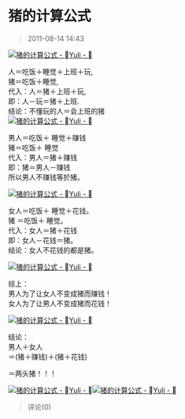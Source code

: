 # 猪的计算公式
> 2011-08-14 14:43


[![猪的计算公式 - Yuli - ](https://pan.4a1801.life/d/Onedrive-4A1801/%E4%B8%AA%E4%BA%BA%E5%BB%BA%E7%AB%99/assets/Qzone_wyf/Blogs/images/E94199C3.jpeg "猪的计算公式 - Yuli - ")](https://pan.4a1801.life/d/Onedrive-4A1801/%E4%B8%AA%E4%BA%BA%E5%BB%BA%E7%AB%99/assets/Qzone_wyf/Blogs/images/E94199C3.jpeg)

人＝吃饭＋睡觉＋上班＋玩,  
猪＝吃饭＋睡觉,  
代入：人＝猪＋上班＋玩,  
即：人－玩＝猪＋上班.  
结论：不懂玩的人＝会上班的猪  
[![猪的计算公式 - Yuli - ](https://pan.4a1801.life/d/Onedrive-4A1801/%E4%B8%AA%E4%BA%BA%E5%BB%BA%E7%AB%99/assets/Qzone_wyf/Blogs/images/BA953A91.jpeg "猪的计算公式 - Yuli - ")](https://pan.4a1801.life/d/Onedrive-4A1801/%E4%B8%AA%E4%BA%BA%E5%BB%BA%E7%AB%99/assets/Qzone_wyf/Blogs/images/BA953A91.jpeg)  
  
男人＝吃饭＋ 睡觉＋赚钱  
猪＝吃饭＋ 睡觉  
代入：男人＝猪＋赚钱  
即：猪＝男人－赚钱  
所以男人不赚钱等於猪。

[![猪的计算公式 - Yuli - ](https://pan.4a1801.life/d/Onedrive-4A1801/%E4%B8%AA%E4%BA%BA%E5%BB%BA%E7%AB%99/assets/Qzone_wyf/Blogs/images/90F4108F.jpeg "猪的计算公式 - Yuli - ")](https://pan.4a1801.life/d/Onedrive-4A1801/%E4%B8%AA%E4%BA%BA%E5%BB%BA%E7%AB%99/assets/Qzone_wyf/Blogs/images/90F4108F.jpeg)  
  
女人＝吃饭＋ 睡觉＋花钱。  
猪 ＝吃饭＋ 睡觉。  
代入：女人＝猪＋花钱  
即：女人－花钱＝猪。  
结论：女人不花钱的都是猪。

[![猪的计算公式 - Yuli - ](https://pan.4a1801.life/d/Onedrive-4A1801/%E4%B8%AA%E4%BA%BA%E5%BB%BA%E7%AB%99/assets/Qzone_wyf/Blogs/images/099327B2.jpeg "猪的计算公式 - Yuli - ")](https://pan.4a1801.life/d/Onedrive-4A1801/%E4%B8%AA%E4%BA%BA%E5%BB%BA%E7%AB%99/assets/Qzone_wyf/Blogs/images/099327B2.jpeg)  
  
  
综上：  
男人为了让女人不变成猪而赚钱！  
女人为了让男人不变成猪而花钱！

[![猪的计算公式 - Yuli - ](https://pan.4a1801.life/d/Onedrive-4A1801/%E4%B8%AA%E4%BA%BA%E5%BB%BA%E7%AB%99/assets/Qzone_wyf/Blogs/images/A4FC9663.jpeg "猪的计算公式 - Yuli - ")](https://pan.4a1801.life/d/Onedrive-4A1801/%E4%B8%AA%E4%BA%BA%E5%BB%BA%E7%AB%99/assets/Qzone_wyf/Blogs/images/A4FC9663.jpeg)  
  
  
  
结论：  
男人＋女人  
＝(猪＋赚钱)＋(猪＋花钱)

＝两头猪！！！

[![猪的计算公式 - Yuli - ](https://pan.4a1801.life/d/Onedrive-4A1801/%E4%B8%AA%E4%BA%BA%E5%BB%BA%E7%AB%99/assets/Qzone_wyf/Blogs/images/6E4BA2A2.jpeg "猪的计算公式 - Yuli - ")](https://pan.4a1801.life/d/Onedrive-4A1801/%E4%B8%AA%E4%BA%BA%E5%BB%BA%E7%AB%99/assets/Qzone_wyf/Blogs/images/6E4BA2A2.jpeg)[![猪的计算公式 - Yuli - ](https://pan.4a1801.life/d/Onedrive-4A1801/%E4%B8%AA%E4%BA%BA%E5%BB%BA%E7%AB%99/assets/Qzone_wyf/Blogs/images/AA08EE06.jpeg "猪的计算公式 - Yuli - ")](https://pan.4a1801.life/d/Onedrive-4A1801/%E4%B8%AA%E4%BA%BA%E5%BB%BA%E7%AB%99/assets/Qzone_wyf/Blogs/images/AA08EE06.jpeg)
> 评论(0)

